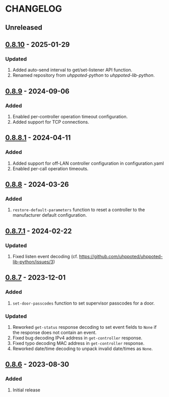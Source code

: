# CHANGELOG

## Unreleased


## [0.8.10](https://github.com/uhppoted/uhppoted-lib-python/releases/tag/v0.8.10) - 2025-01-29

### Updated
1. Added auto-send interval to get/set-listener API function.
2. Renamed repository from _uhppoted-python_ to _uhppoted-lib-python_.


## [0.8.9](https://github.com/uhppoted/uhppoted-lib-python/releases/tag/v0.8.91) - 2024-09-06

### Added
1. Enabled per-controller operation timeout configuration.
2. Added support for TCP connections.


## [0.8.8.1](https://github.com/uhppoted/uhppoted-lib-python/releases/tag/v0.8.8.1) - 2024-04-11

### Added
1. Added support for off-LAN controller configuration in configuration.yaml
2. Enabled per-call operation timeouts.


## [0.8.8](https://github.com/uhppoted/uhppoted-lib-python/releases/tag/v0.8.8) - 2024-03-26

### Added
1. `restore-default-parameters` function to reset a controller to the manufacturer default configuration.


## [0.8.7.1](https://github.com/uhppoted/uhppoted-lib-python/releases/tag/v0.8.7.1) - 2024-02-22

### Updated
1. Fixed listen event decoding (cf. https://github.com/uhppoted/uhppoted-lib-python/issues/3)


## [0.8.7](https://github.com/uhppoted/uhppoted-lib-python/releases/tag/v0.8.7) - 2023-12-01

### Added
1. `set-door-passcodes` function to set supervisor passcodes for a door.

### Updated
1. Reworked `get-status` response decoding to set event fields to `None` if the response
   does not contain an event.
2. Fixed bug decoding IPv4 address in `get-controller` response.
3. Fixed typo decoding MAC address in `get-controller` response.
4. Reworked date/time decoding to unpack invalid date/times as `None`.


## [0.8.6](https://github.com/uhppoted/uhppoted-lib-python/releases/tag/v0.8.6) - 2023-08-30

### Added
1. Initial release
